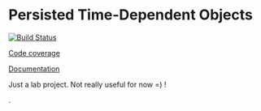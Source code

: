 # Persisted Time-Dependent Objects

[![Build Status](https://travis-ci.org/GillesRasigade/ptdo.svg?branch=master)](https://travis-ci.org/GillesRasigade/ptdo)

[Code coverage](https://rawgit.com/GillesRasigade/ptdo/master/docs/coverage.html)

[Documentation](http://rawgit.com/GillesRasigade/ptdo/master/docs/)

Just a lab project. Not really useful for now =) !

.